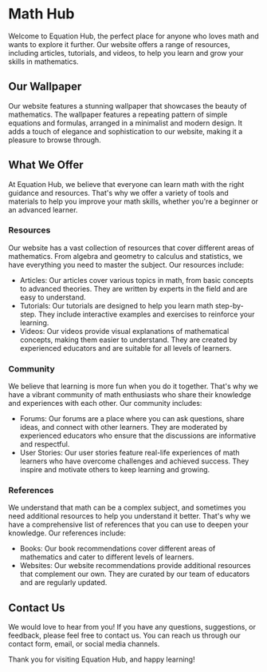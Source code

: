 <!--font:Cormorant Garamond-->

# Math Hub

Welcome to Equation Hub, the perfect place for anyone who loves math and wants to explore it further. Our website offers a range of resources, including articles, tutorials, and videos, to help you learn and grow your skills in mathematics.

## Our Wallpaper

Our website features a stunning wallpaper that showcases the beauty of mathematics. The wallpaper features a repeating pattern of simple equations and formulas, arranged in a minimalist and modern design. It adds a touch of elegance and sophistication to our website, making it a pleasure to browse through.

## What We Offer

At Equation Hub, we believe that everyone can learn math with the right guidance and resources. That's why we offer a variety of tools and materials to help you improve your math skills, whether you're a beginner or an advanced learner.

### Resources

Our website has a vast collection of resources that cover different areas of mathematics. From algebra and geometry to calculus and statistics, we have everything you need to master the subject. Our resources include:

- Articles: Our articles cover various topics in math, from basic concepts to advanced theories. They are written by experts in the field and are easy to understand.
- Tutorials: Our tutorials are designed to help you learn math step-by-step. They include interactive examples and exercises to reinforce your learning.
- Videos: Our videos provide visual explanations of mathematical concepts, making them easier to understand. They are created by experienced educators and are suitable for all levels of learners.

### Community

We believe that learning is more fun when you do it together. That's why we have a vibrant community of math enthusiasts who share their knowledge and experiences with each other. Our community includes:

- Forums: Our forums are a place where you can ask questions, share ideas, and connect with other learners. They are moderated by experienced educators who ensure that the discussions are informative and respectful.
- User Stories: Our user stories feature real-life experiences of math learners who have overcome challenges and achieved success. They inspire and motivate others to keep learning and growing.

### References

We understand that math can be a complex subject, and sometimes you need additional resources to help you understand it better. That's why we have a comprehensive list of references that you can use to deepen your knowledge. Our references include:

- Books: Our book recommendations cover different areas of mathematics and cater to different levels of learners.
- Websites: Our website recommendations provide additional resources that complement our own. They are curated by our team of educators and are regularly updated.

## Contact Us

We would love to hear from you! If you have any questions, suggestions, or feedback, please feel free to contact us. You can reach us through our contact form, email, or social media channels.

Thank you for visiting Equation Hub, and happy learning!

<!--

Write me content for website with wallpaper which alt text is:

"A wallpaper featuring a repeating pattern of simple equations and formulas, arranged in a minimalist and modern design."

The name/title of the page should not be 1:1 copy of the alt text but rather a real content of the website which is using this wallpaper.

- Use markdown format 
- Start with heading
- Heading should be short and concise
- The content should look like a real website 
- The website should not be about the wallpaper, wallpaper is just a related background
- Heading should be contain work "wallpaper" or "background"
- Include real sections like references, contact, user stories, etc. use things relevant to the page purpose.
- Feel free to use structure like headings, bullets, numbering, blockquotes, paragraphs, horizontal lines, etc.
- You can use formatting like bold or _italic_
- You can include UTF-8 emojis
- Links should be only #hash anchors (and you can refer to the document itself)
- Do not include images


---


# "Equation Hub" - Your One-Stop Destination for Math Enthusiasts

Welcome to Equation Hub, the perfect place for anyone who loves math and wants to explore it further. Our website offers a range of resources, including articles, tutorials, and videos, to help you learn and grow your skills in mathematics.

## Our Wallpaper

Our website features a stunning wallpaper that showcases the beauty of mathematics. The wallpaper features a repeating pattern of simple equations and formulas, arranged in a minimalist and modern design. It adds a touch of elegance and sophistication to our website, making it a pleasure to browse through.

## What We Offer

At Equation Hub, we believe that everyone can learn math with the right guidance and resources. That's why we offer a variety of tools and materials to help you improve your math skills, whether you're a beginner or an advanced learner.

### Resources

Our website has a vast collection of resources that cover different areas of mathematics. From algebra and geometry to calculus and statistics, we have everything you need to master the subject. Our resources include:

- Articles: Our articles cover various topics in math, from basic concepts to advanced theories. They are written by experts in the field and are easy to understand.
- Tutorials: Our tutorials are designed to help you learn math step-by-step. They include interactive examples and exercises to reinforce your learning.
- Videos: Our videos provide visual explanations of mathematical concepts, making them easier to understand. They are created by experienced educators and are suitable for all levels of learners.

### Community

We believe that learning is more fun when you do it together. That's why we have a vibrant community of math enthusiasts who share their knowledge and experiences with each other. Our community includes:

- Forums: Our forums are a place where you can ask questions, share ideas, and connect with other learners. They are moderated by experienced educators who ensure that the discussions are informative and respectful.
- User Stories: Our user stories feature real-life experiences of math learners who have overcome challenges and achieved success. They inspire and motivate others to keep learning and growing.

### References

We understand that math can be a complex subject, and sometimes you need additional resources to help you understand it better. That's why we have a comprehensive list of references that you can use to deepen your knowledge. Our references include:

- Books: Our book recommendations cover different areas of mathematics and cater to different levels of learners.
- Websites: Our website recommendations provide additional resources that complement our own. They are curated by our team of educators and are regularly updated.

## Contact Us

We would love to hear from you! If you have any questions, suggestions, or feedback, please feel free to contact us. You can reach us through our contact form, email, or social media channels.

Thank you for visiting Equation Hub, and happy learning!

-->
